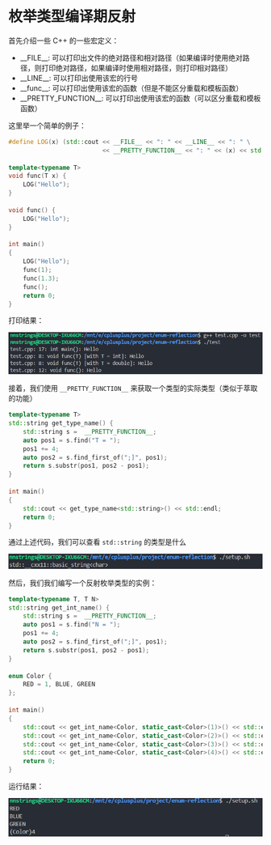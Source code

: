 # 枚举类型编译期反射

首先介绍一些 C++ 的一些宏定义：

- \_\_FILE\_\_: 可以打印出文件的绝对路径和相对路径（如果编译时使用绝对路径，则打印绝对路径，如果编译时使用相对路径，则打印相对路径）
- \_\_LINE\_\_: 可以打印出使用该宏的行号
- \_\_func\_\_: 可以打印出使用该宏的函数（但是不能区分重载和模板函数）
- \_\_PRETTY_FUNCTION\_\_: 可以打印出使用该宏的函数（可以区分重载和模板函数）

这里举一个简单的例子：

```cpp
#define LOG(x) (std::cout << __FILE__ << ": " << __LINE__ << ": " \
                          << __PRETTY_FUNCTION__ << ": " << (x) << std::endl)

template<typename T>
void func(T x) {
    LOG("Hello");
}

void func() {
    LOG("Hello");
}

int main()
{
    LOG("Hello");
    func(1);
    func(1.3);
    func();
    return 0;
}
```

打印结果：

![](../img/1.png)

接着，我们使用 `__PRETTY_FUNCTION__` 来获取一个类型的实际类型（类似于萃取的功能）

```cpp
template<typename T>
std::string get_type_name() {
    std::string s =  __PRETTY_FUNCTION__;
    auto pos1 = s.find("T = ");
    pos1 += 4;
    auto pos2 = s.find_first_of(";]", pos1);
    return s.substr(pos1, pos2 - pos1);
}

int main()
{
    std::cout << get_type_name<std::string>() << std::endl;
    return 0;
}
```

通过上述代码，我们可以查看 `std::string` 的类型是什么

![](../img/2.png)

然后，我们我们编写一个反射枚举类型的实例：

```cpp
template<typename T, T N>
std::string get_int_name() {
    std::string s =  __PRETTY_FUNCTION__;
    auto pos1 = s.find("N = ");
    pos1 += 4;
    auto pos2 = s.find_first_of(";]", pos1);
    return s.substr(pos1, pos2 - pos1);
}

enum Color {
    RED = 1, BLUE, GREEN
};

int main()
{
    std::cout << get_int_name<Color, static_cast<Color>(1)>() << std::endl;
    std::cout << get_int_name<Color, static_cast<Color>(2)>() << std::endl;
    std::cout << get_int_name<Color, static_cast<Color>(3)>() << std::endl;
    std::cout << get_int_name<Color, static_cast<Color>(4)>() << std::endl;
    return 0;
}
```

运行结果：

![](../img/3.png)


